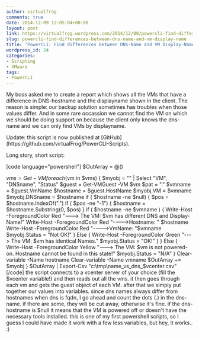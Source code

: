 ```yaml
---
author: virtualfrog
comments: true
date: 2014-12-09 12:05:04+00:00
layout: post
link: https://virtualfrog.wordpress.com/2014/12/09/powercli-find-differences-between-dns-name-and-vm-display-name/
slug: powercli-find-differences-between-dns-name-and-vm-display-name
title: 'PowerCLI: Find differences between DNS-Name and VM Display-Name'
wordpress_id: 24
categories:
- Scripting
- VMware
tags:
- PowerCLI
---
```


My boss asked me to create a report which shows all the VMs that have a difference in DNS-hostname and the displayname shown in the client. The reason is simple: our backup solution sometimes has troubles when those values differ. And in some rare occassion we cannot find the VM on which we should be doing support on because the client only knows the dns-name and we can only find VMs by displayname.
<!-- more -->Update: this script is now published at [GitHub](https://github.com/virtualFrog/PowerCLI-Scripts).

Long story, short script:

[code language="powershell"]
$OutArray = @()

$vms = Get-VM
foreach ($vm in $vms)
{
$myobj = "" | Select "VM", "DNSname", "Status"
$guest = Get-VMGuest -VM $vm
$pat = "."
$vmname = $guest.VmName
$hostname = $guest.HostName
$myobj.VM = $vmname
$myobj.DNSname = $hostname
if ( $hostname -ne $null)
{
$pos = $hostname.IndexOf(".")
if ( $pos -ne "-1")
{
$hostname = $hostname.Substring(0, $pos)
}
if ( $hostname -ne $vmname )
{
Write-Host -ForegroundColor Red "---> The VM: $vm has different DNS and Display-Name!"
Write-Host -ForegroundColor Red "---->Hostname: " $hostname
Write-Host -ForegroundColor Red "---->VmName: "$vmname
$myobj.Status = "Not OK!"
}
Else
{
Write-Host -ForegroundColor Green "---> The VM: $vm has identical Names."
$myobj.Status = "OK!"
}
}
Else
{
Write-Host -ForegroundColor Yellow "---> The VM: $vm is not powered-on. Hostname cannot be found in this state!"
$myobj.Status = "N/A"
}
Clear-variable -Name hostname
Clear-variable -Name vmname
$OutArray += $myobj
}
$OutArray | Export-Csv "c:\tmp\name_vs_dns_$vcenter.csv"
[/code]
the script connects to a vcenter server of your choice (fill the $vcenter variable!) and then reads out all the vms. it then goes through each vm and gets the guest object of each VM. after that we simply put together our values into variables.
since dns names always differ from hostnames when dns is fqdn, I go ahead and count the dots (.) in the dns-name. if there are some, they will be cut away, otherwise it's fine. if the dns-hostname is $null it means that the VM is powered off or doesn't have the necessary tools installed.
this is one of my first powershell scripts, so I guess I could have made it work with a few less variables, but hey, it works.. :)

